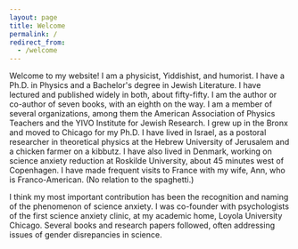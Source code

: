 ```yaml
---
layout: page
title: Welcome
permalink: /
redirect_from:
  - /welcome
---
```



Welcome to my website! I am a physicist, Yiddishist, and humorist. I have a Ph.D. in Physics and a Bachelor's degree in Jewish Literature. I have lectured and published widely in both, about fifty-fifty.  I am the author or co-author of seven books, with an eighth on the way. I am a member of several organizations, among them the American Association of Physics Teachers and the YIVO Institute for Jewish Research. I grew up in the Bronx and moved to Chicago for my Ph.D. I have lived in Israel, as a postoral researcher in theoretical physics at the Hebrew University of Jerusalem and a chicken farmer on a kibbutz. I have also lived in Denmark, working on science anxiety reduction at Roskilde University, about 45 minutes west of Copenhagen. I have made frequent visits to France with my wife, Ann, who is Franco-American. (No relation to the spaghetti.)

I think my most important contribution has been the recognition and naming of the phenomenon of science anxiety. I was co-founder with psychologists of the first science anxiety clinic, at my academic home, Loyola University Chicago.  Several books and research papers followed, often addressing issues of gender disrepancies in science.

